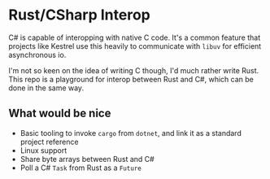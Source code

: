 # Rust/CSharp Interop

C# is capable of interopping with native C code. It's a common feature that projects like Kestrel use this heavily to communicate with `libuv` for efficient asynchronous io.

I'm not so keen on the idea of writing C though, I'd much rather write Rust. This repo is a playground for interop between Rust and C#, which can be done in the same way.

## What would be nice

- Basic tooling to invoke `cargo` from `dotnet`, and link it as a standard project reference
- Linux support
- Share byte arrays between Rust and C#
- Poll a C# `Task` from Rust as a `Future`